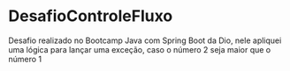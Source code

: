 # DesafioControleFluxo

Desafio realizado no Bootcamp Java com Spring Boot da Dio, nele apliquei uma lógica para lançar uma exceção, caso o número 2 seja maior que o número 1

